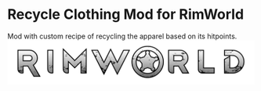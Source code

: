 # Recycle Clothing Mod for RimWorld

Mod with custom recipe of recycling the apparel based on its hitpoints.
<img src="Rimworldlogo.png" align="right"/>
